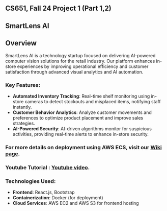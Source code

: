 ## CS651, Fall 24 Project 1 (Part 1,2)
## SmartLens AI

## Overview
SmartLens AI is a technology startup focused on delivering AI-powered computer vision solutions for the retail industry. Our platform enhances in-store experiences by improving operational efficiency and customer satisfaction through advanced visual analytics and AI automation.

### Key Features:
- **Automated Inventory Tracking**: Real-time shelf monitoring using in-store cameras to detect stockouts and misplaced items, notifying staff instantly.
- **Customer Behavior Analytics**: Analyze customer movements and preferences to optimize product placement and improve sales strategies.
- **AI-Powered Security**: AI-driven algorithms monitor for suspicious activities, providing real-time alerts to enhance in-store security.

### For more details on deployment using AWS ECS, visit our [Wiki page](https://github.com/sailesh2710/SmartLensAI_Part2/wiki).
### Youtube Tutorial : [Youtube video](https://www.youtube.com/watch?v=_1cygE1WyyI).

### Technologies Used:
- **Frontend**: React.js, Bootstrap
- **Containerization**: Docker (for deployment)
- **Cloud Services**: AWS EC2 and AWS S3 for frontend hosting



